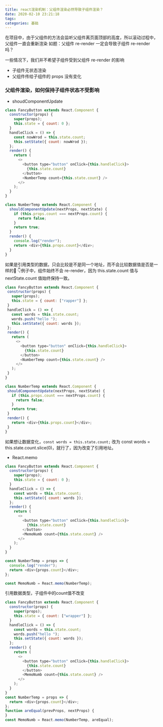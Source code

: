 ```yaml
---
title: react渲染机制：父组件渲染必然导致子组件渲染？
date: 2020-02-10 23:21:18
tags:
categories: 基础
---
```


在项目中，由于父组件的方法会监听父组件离页面顶部的高度，所以滚动过程中，父组件一直会重新渲染
如题：父组件 re-render 一定会导致子组件 re-render 吗？

<!-- more -->

一些情况下，我们并不希望子组件受到父组件 re-render 的影响
- 子组件无状态渲染
- 父组件传给子组件的 props 没有变化

### 父组件渲染，如何保持子组件状态不受影响

- shoudComponentUpdate
```js
class FancyButton extends React.Component {
  constructor(props) {
    super(props);
    this.state = { count: 0 };
  }
  handleClick = () => {
    const nowWrod = this.state.count;
    this.setState({ count: nowWrod });
  };
  render() {
    return (
      <>
        <button type="button" onClick={this.handleClick}>
          {this.state.count}
        </button>
        <NumberTemp count={this.state.count} />
      </>
    );
  }
}

class NumberTemp extends React.Component {
  shouldComponentUpdate(nextProps, nextState) {
    if (this.props.count === nextProps.count) {
      return false;
    }
    return true;
  }
  render() {
    console.log("render");
    return <div>{this.props.count}</div>;
  }
}
```
 如果是引用类型的数据，只会比较是不是同一个地址，而不会比较数据值是否是一样的🤔
 👇例子中，组件始终不会 re-render，因为 this.state.count 值与 nextState.count 值始终保持一致。
 ```js
class FancyButton extends React.Component {
  constructor(props) {
    super(props);
    this.state = { count: ["rapper"] };
  }
  handleClick = () => {
    const words = this.state.count;
    words.push("hello ");
    this.setState({ count: words });
  };
  render() {
    return (
      <>
        <button type="button" onClick={this.handleClick}>
          {this.state.count}
        </button>
        <NumberTemp count={this.state.count} />
      </>
    );
  }
}

class NumberTemp extends React.Component {
  shouldComponentUpdate(nextProps, nextState) {
    if (this.props.count === nextProps.count) {
      return false;
    }
    return true;
  }
  render() {
    return <div>{this.props.count}</div>;
  }
}

 ```
如果想让数据变化，`const words = this.state.count;` 改为 const words = this.state.count.slice(0)，就行了，因为改变了引用地址。



- React.memo

```js
class FancyButton extends React.Component {
  constructor(props) {
    super(props);
    this.state = { count: 0 };
  }
  handleClick = () => {
    const words = this.state.count;
    this.setState({ count: words });
  };
  render() {
    return (
      <>
        <button type="button" onClick={this.handleClick}>
          {this.state.count}
        </button>
        <MemoNumb count={this.state.count} />
      </>
    );
  }
}

const NumberTemp = props => {
  console.log("render");
  return <div>{props.count}</div>;
};

const MemoNumb = React.memo(NumberTemp);

```

引用数据类型，子组件中的count值不改变
```js
class FancyButton extends React.Component {
  constructor(props) {
    super(props);
    this.state = { count: ["wrapper"] };
  }
  handleClick = () => {
    const words = this.state.count;
    words.push("hello ");
    this.setState({ count: words });
  };
  render() {
    return (
      <>
        <button type="button" onClick={this.handleClick}>
          {this.state.count}
        </button>
        <MemoNumb count={this.state.count} />
      </>
    );
  }
}
const NumberTemp = props => {
  return <div>{props.count}</div>;
};
function areEqual(prevProps, nextProps) {
}
const MemoNumb = React.memo(NumberTemp, areEqual);
```
